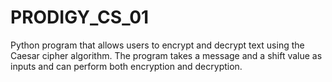 # PRODIGY_CS_01
Python program that allows users to encrypt and decrypt text using the Caesar cipher algorithm. The program takes a message and a shift value as inputs and can perform both encryption and decryption.
